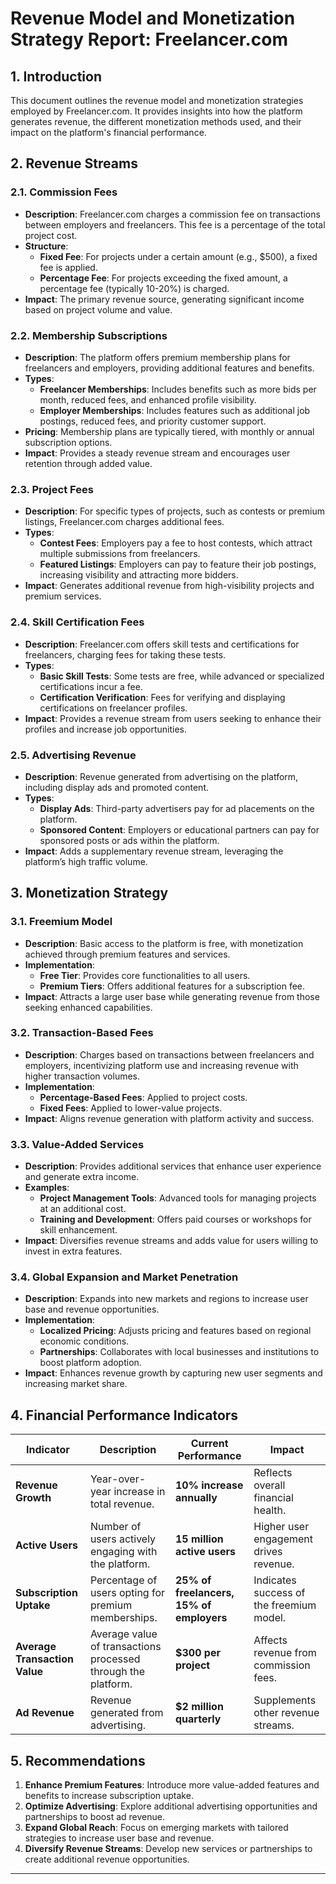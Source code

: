 # **Revenue Model and Monetization Strategy Report: Freelancer.com**

## **1. Introduction**
This document outlines the revenue model and monetization strategies employed by Freelancer.com. It provides insights into how the platform generates revenue, the different monetization methods used, and their impact on the platform's financial performance.

## **2. Revenue Streams**

### **2.1. Commission Fees**
- **Description**: Freelancer.com charges a commission fee on transactions between employers and freelancers. This fee is a percentage of the total project cost.
- **Structure**:
  - **Fixed Fee**: For projects under a certain amount (e.g., $500), a fixed fee is applied.
  - **Percentage Fee**: For projects exceeding the fixed amount, a percentage fee (typically 10-20%) is charged.
- **Impact**: The primary revenue source, generating significant income based on project volume and value.

### **2.2. Membership Subscriptions**
- **Description**: The platform offers premium membership plans for freelancers and employers, providing additional features and benefits.
- **Types**:
  - **Freelancer Memberships**: Includes benefits such as more bids per month, reduced fees, and enhanced profile visibility.
  - **Employer Memberships**: Includes features such as additional job postings, reduced fees, and priority customer support.
- **Pricing**: Membership plans are typically tiered, with monthly or annual subscription options.
- **Impact**: Provides a steady revenue stream and encourages user retention through added value.

### **2.3. Project Fees**
- **Description**: For specific types of projects, such as contests or premium listings, Freelancer.com charges additional fees.
- **Types**:
  - **Contest Fees**: Employers pay a fee to host contests, which attract multiple submissions from freelancers.
  - **Featured Listings**: Employers can pay to feature their job postings, increasing visibility and attracting more bidders.
- **Impact**: Generates additional revenue from high-visibility projects and premium services.

### **2.4. Skill Certification Fees**
- **Description**: Freelancer.com offers skill tests and certifications for freelancers, charging fees for taking these tests.
- **Types**:
  - **Basic Skill Tests**: Some tests are free, while advanced or specialized certifications incur a fee.
  - **Certification Verification**: Fees for verifying and displaying certifications on freelancer profiles.
- **Impact**: Provides a revenue stream from users seeking to enhance their profiles and increase job opportunities.

### **2.5. Advertising Revenue**
- **Description**: Revenue generated from advertising on the platform, including display ads and promoted content.
- **Types**:
  - **Display Ads**: Third-party advertisers pay for ad placements on the platform.
  - **Sponsored Content**: Employers or educational partners can pay for sponsored posts or ads within the platform.
- **Impact**: Adds a supplementary revenue stream, leveraging the platform’s high traffic volume.

## **3. Monetization Strategy**

### **3.1. Freemium Model**
- **Description**: Basic access to the platform is free, with monetization achieved through premium features and services.
- **Implementation**:
  - **Free Tier**: Provides core functionalities to all users.
  - **Premium Tiers**: Offers additional features for a subscription fee.
- **Impact**: Attracts a large user base while generating revenue from those seeking enhanced capabilities.

### **3.2. Transaction-Based Fees**
- **Description**: Charges based on transactions between freelancers and employers, incentivizing platform use and increasing revenue with higher transaction volumes.
- **Implementation**:
  - **Percentage-Based Fees**: Applied to project costs.
  - **Fixed Fees**: Applied to lower-value projects.
- **Impact**: Aligns revenue generation with platform activity and success.

### **3.3. Value-Added Services**
- **Description**: Provides additional services that enhance user experience and generate extra income.
- **Examples**:
  - **Project Management Tools**: Advanced tools for managing projects at an additional cost.
  - **Training and Development**: Offers paid courses or workshops for skill enhancement.
- **Impact**: Diversifies revenue streams and adds value for users willing to invest in extra features.

### **3.4. Global Expansion and Market Penetration**
- **Description**: Expands into new markets and regions to increase user base and revenue opportunities.
- **Implementation**:
  - **Localized Pricing**: Adjusts pricing and features based on regional economic conditions.
  - **Partnerships**: Collaborates with local businesses and institutions to boost platform adoption.
- **Impact**: Enhances revenue growth by capturing new user segments and increasing market share.

## **4. Financial Performance Indicators**

| **Indicator**                  | **Description**                                                     | **Current Performance**                                | **Impact**                              |
|--------------------------------|---------------------------------------------------------------------|-------------------------------------------------------|----------------------------------------|
| **Revenue Growth**             | Year-over-year increase in total revenue.                           | **10% increase annually**                             | Reflects overall financial health.      |
| **Active Users**               | Number of users actively engaging with the platform.                | **15 million active users**                            | Higher user engagement drives revenue.  |
| **Subscription Uptake**        | Percentage of users opting for premium memberships.                 | **25% of freelancers, 15% of employers**              | Indicates success of the freemium model.|
| **Average Transaction Value**  | Average value of transactions processed through the platform.       | **$300 per project**                                  | Affects revenue from commission fees.   |
| **Ad Revenue**                 | Revenue generated from advertising.                                | **$2 million quarterly**                              | Supplements other revenue streams.      |

## **5. Recommendations**

1. **Enhance Premium Features**: Introduce more value-added features and benefits to increase subscription uptake.
2. **Optimize Advertising**: Explore additional advertising opportunities and partnerships to boost ad revenue.
3. **Expand Global Reach**: Focus on emerging markets with tailored strategies to increase user base and revenue.
4. **Diversify Revenue Streams**: Develop new services or partnerships to create additional revenue opportunities.


---
